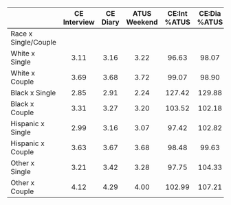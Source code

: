 
|                      | CE<br>Interview |  CE<br>Diary | ATUS<br>Weekend | CE:Int<br>%ATUS | CE:Dia<br>%ATUS |
| -------------------- | :----------: | :----------: | :----------: | :----------: | :----------: |
| Race x Single/Couple |              |              |              |              |              |
| White x Single       |         3.11 |         3.16 |         3.22 |        96.63 |        98.07 |
| White x Couple       |         3.69 |         3.68 |         3.72 |        99.07 |        98.90 |
| Black x Single       |         2.85 |         2.91 |         2.24 |       127.42 |       129.88 |
| Black x Couple       |         3.31 |         3.27 |         3.20 |       103.52 |       102.18 |
| Hispanic x Single    |         2.99 |         3.16 |         3.07 |        97.42 |       102.82 |
| Hispanic x Couple    |         3.63 |         3.67 |         3.68 |        98.48 |        99.63 |
| Other x Single       |         3.21 |         3.42 |         3.28 |        97.75 |       104.33 |
| Other x Couple       |         4.12 |         4.29 |         4.00 |       102.99 |       107.21 |


